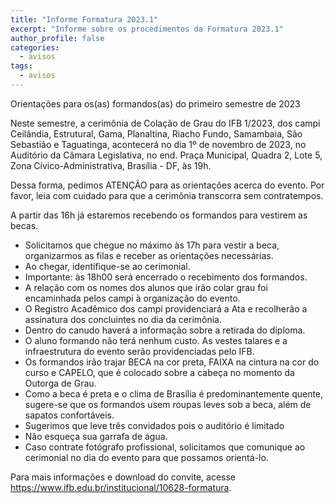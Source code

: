 ```yaml
---
title: "Informe Formatura 2023.1" 
excerpt: "Informe sobre os procedimentos da Formatura 2023.1"
author_profile: false
categories:
  - avisos
tags:
  - avisos
---
```


Orientações para os(as) formandos(as) do primeiro semestre de 2023

Neste semestre,  a cerimônia de Colação de Grau do IFB 1/2023, dos campi Ceilândia, Estrutural, Gama, Planaltina, Riacho Fundo, Samambaia, São Sebastião e Taguatinga, acontecerá no dia 1º de novembro de 2023, no Auditório da Câmara Legislativa, no end. Praça Municipal, Quadra 2, Lote 5, Zona Cívico-Administrativa, Brasília - DF, às 19h.

Dessa forma, pedimos ATENÇÃO para as orientações acerca do evento. Por favor, leia com cuidado para que a cerimônia transcorra sem contratempos.

A partir das 16h já estaremos recebendo os formandos para vestirem as becas.
- Solicitamos que chegue no máximo às 17h para vestir a beca, organizarmos as filas e receber as orientações necessárias. 
- Ao chegar, identifique-se ao cerimonial.
- Importante: às 18h00 será encerrado o recebimento dos formandos.
- A relação com os nomes dos alunos que irão colar grau foi encaminhada pelos campi à organização do evento.
- O Registro Acadêmico dos campi providenciará a Ata e recolherão a assinatura dos concluintes no dia da cerimônia.
- Dentro do canudo haverá a informação sobre a retirada do diploma.
- O aluno formando não terá nenhum custo. As vestes talares e a infraestrutura do evento serão providenciadas pelo IFB.
- Os formandos irão trajar BECA na cor preta, FAIXA na cintura na cor do curso e CAPELO, que é colocado sobre a cabeça no momento da Outorga de Grau.
- Como a beca é preta e o clima de Brasília é predominantemente quente, sugere-se que os formandos usem roupas leves sob a beca, além de sapatos confortáveis.
- Sugerimos que leve três convidados pois o auditório é limitado
- Não esqueça sua garrafa de água.
- Caso contrate fotógrafo profissional, solicitamos que comunique ao cerimonial no dia do evento para que possamos orientá-lo.

Para mais informações e download do convite, acesse https://www.ifb.edu.br/institucional/10628-formatura.
